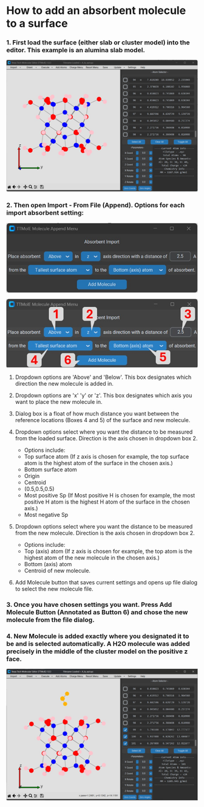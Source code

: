 # How to add an absorbent molecule to a surface

### 1. First load the surface (either slab or cluster model) into the editor. This example is an  alumina slab model.

![Slab](images/import_append/import_append_1.jpg)

### 2. Then open Import - From File (Append). Options for each import absorbent setting:

![Absorbent Menu](images/import_append/import_append_2.jpg)


![Annotated Absorbent Menu](images/import_append/import_append_3.jpg)

1. Dropdown options are 'Above' and 'Below'. This box designates which direction the new molecule is added in.

2. Dropdown options are 'x' 'y' or 'z'. This box designates which axis you want to place the new molecule in.

3. Dialog box is a float of how much distance you want between the reference locations (Boxes 4 and 5) of the surface and new molecule.

4. Dropdown options select where you want the distance to be measured from the loaded surface. Direction is the axis chosen in dropdown box 2.
    - Options include:
    - Top surface atom (If z axis is chosen for example, the top surface atom is the highest atom of the surface in the chosen axis.)
    - Bottom surface atom
    - Origin
    - Centroid
    - (0.5,0.5,0.5)
    - Most positive Sp (If Most positive H is chosen for example, the most positive H atom is the highest H atom of the surface in the chosen axis.)
    - Most negative Sp

5. Dropdown options select where you want the distance to be measured from the new molecule. Direction is the axis chosen in dropdown box 2.
    - Options include:
    - Top (axis) atom (If z axis is chosen for example, the top atom is the highest atom of the new molecule in the chosen axis.)
    - Bottom (axis) atom
    - Centroid of new molecule.

6. Add Molecule button that saves current settings and opens up file dialog to select the new molecule file.

### 3. Once you have chosen settings you want. Press Add Molecule Button (Annotated as Button 6) and chose the new molecule from the file dialog.

### 4. New Molecule is added exactly where you designated it to be and is selected automatically. A H2O molecule was added precisely in the middle of the cluster model on the positive z face.

![Absorbent Added](images/import_append/import_append_4.jpg)